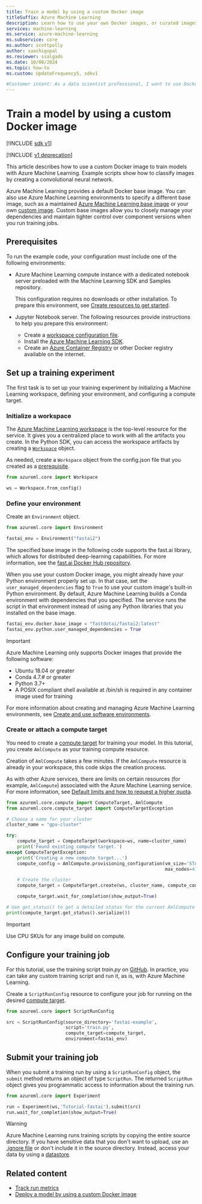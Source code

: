 ```yaml
---
title: Train a model by using a custom Docker image
titleSuffix: Azure Machine Learning
description: Learn how to use your own Docker images, or curated images from Microsoft, to train models in Azure Machine Learning.
services: machine-learning
ms.service: azure-machine-learning
ms.subservice: core
ms.author: scottpolly
author: saachigopal
ms.reviewer: ssalgado
ms.date: 10/08/2024
ms.topic: how-to
ms.custom: UpdateFrequency5, sdkv1

#Customer intent: As a data scientist professional, I want to use Docker or other curated images in Azure Machine Learning, so I can train models.
---
```


# Train a model by using a custom Docker image

[!INCLUDE [sdk v1](../includes/machine-learning-sdk-v1.md)]

[!INCLUDE [v1 deprecation](../includes/sdk-v1-deprecation.md)]

This article describes how to use a custom Docker image to train models with Azure Machine Learning. Example scripts show how to classify images by creating a convolutional neural network. 

Azure Machine Learning provides a default Docker base image. You can also use Azure Machine Learning environments to specify a different base image, such as a maintained [Azure Machine Learning base image](https://github.com/Azure/AzureML-Containers) or your own [custom image](../how-to-deploy-custom-container.md). Custom base images allow you to closely manage your dependencies and maintain tighter control over component versions when you run training jobs.

## Prerequisites

To run the example code, your configuration must include one of the following environments:

- Azure Machine Learning compute instance with a dedicated notebook server preloaded with the Machine Learning SDK and Samples repository.

   This configuration requires no downloads or other installation. To prepare this environment, see [Create resources to get started](../quickstart-create-resources.md).

- Jupyter Notebook server. The following resources provide instructions to help you prepare this environment:

   - Create a [workspace configuration file](../how-to-configure-environment.md#local-and-dsvm-only-create-a-workspace-configuration-file).
   - Install the [Azure Machine Learning SDK](/python/api/overview/azure/ml/install).
   - Create an [Azure Container Registry](/azure/container-registry/) or other Docker registry available on the internet.

## Set up a training experiment

The first task is to set up your training experiment by initializing a Machine Learning workspace, defining your environment, and configuring a compute target.

### Initialize a workspace

The [Azure Machine Learning workspace](../concept-workspace.md) is the top-level resource for the service. It gives you a centralized place to work with all the artifacts you create. In the Python SDK, you can access the workspace artifacts by creating a [`Workspace`](/python/api/azureml-core/azureml.core.workspace.workspace) object.

As needed, create a `Workspace` object from the config.json file that you created as a [prerequisite](#prerequisites).

```Python
from azureml.core import Workspace

ws = Workspace.from_config()
```

### Define your environment

Create an `Environment` object.

```python
from azureml.core import Environment

fastai_env = Environment("fastai2")
```

The specified base image in the following code supports the fast.ai library, which allows for distributed deep-learning capabilities. For more information, see the [fast.ai Docker Hub repository](https://hub.docker.com/u/fastdotai). 

When you use your custom Docker image, you might already have your Python environment properly set up. In that case, set the `user_managed_dependencies` flag to `True` to use your custom image's built-in Python environment. By default, Azure Machine Learning builds a Conda environment with dependencies that you specified. The service runs the script in that environment instead of using any Python libraries that you installed on the base image.

```python
fastai_env.docker.base_image = "fastdotai/fastai2:latest"
fastai_env.python.user_managed_dependencies = True
```

> [!IMPORTANT]
> Azure Machine Learning only supports Docker images that provide the following software:
> * Ubuntu 18.04 or greater
> * Conda 4.7.# or greater
> * Python 3.7+
> * A POSIX compliant shell available at /bin/sh is required in any container image used for training

For more information about creating and managing Azure Machine Learning environments, see [Create and use software environments](../how-to-use-environments.md). 

### Create or attach a compute target

You need to create a [compute target](concept-azure-machine-learning-architecture.md#compute-targets) for training your model. In this tutorial, you create `AmlCompute` as your training compute resource.

Creation of `AmlCompute` takes a few minutes. If the `AmlCompute` resource is already in your workspace, this code skips the creation process.

As with other Azure services, there are limits on certain resources (for example, `AmlCompute`) associated with the Azure Machine Learning service. For more information, see [Default limits and how to request a higher quota](../how-to-manage-quotas.md).

```python
from azureml.core.compute import ComputeTarget, AmlCompute
from azureml.core.compute_target import ComputeTargetException

# Choose a name for your cluster
cluster_name = "gpu-cluster"

try:
    compute_target = ComputeTarget(workspace=ws, name=cluster_name)
    print('Found existing compute target.')
except ComputeTargetException:
    print('Creating a new compute target...')
    compute_config = AmlCompute.provisioning_configuration(vm_size='STANDARD_NC6',
                                                           max_nodes=4)

    # Create the cluster
    compute_target = ComputeTarget.create(ws, cluster_name, compute_config)

    compute_target.wait_for_completion(show_output=True)

# Use get_status() to get a detailed status for the current AmlCompute
print(compute_target.get_status().serialize())
```

> [!IMPORTANT]
> Use CPU SKUs for any image build on compute. 

## Configure your training job

For this tutorial, use the training script *train.py* on [GitHub](https://github.com/Azure/azureml-examples/blob/v1-archive/v1/python-sdk/workflows/train/fastai/pets/src/train.py). In practice, you can take any custom training script and run it, as is, with Azure Machine Learning.

Create a `ScriptRunConfig` resource to configure your job for running on the desired [compute target](how-to-set-up-training-targets.md).

```python
from azureml.core import ScriptRunConfig

src = ScriptRunConfig(source_directory='fastai-example',
                      script='train.py',
                      compute_target=compute_target,
                      environment=fastai_env)
```

## Submit your training job

When you submit a training run by using a `ScriptRunConfig` object, the `submit` method returns an object of type `ScriptRun`. The returned `ScriptRun` object gives you programmatic access to information about the training run. 

```python
from azureml.core import Experiment

run = Experiment(ws,'Tutorial-fastai').submit(src)
run.wait_for_completion(show_output=True)
```

> [!WARNING]
> Azure Machine Learning runs training scripts by copying the entire source directory. If you have sensitive data that you don't want to upload, use an [.ignore file](../concept-train-machine-learning-model.md#understand-what-happens-when-you-submit-a-training-job) or don't include it in the source directory. Instead, access your data by using a [datastore](/python/api/azureml-core/azureml.data).

## Related content

* [Track run metrics](../how-to-log-view-metrics.md)
* [Deploy a model by using a custom Docker image](../how-to-deploy-custom-container.md)
